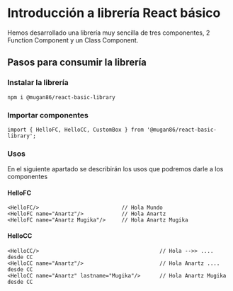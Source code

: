 # Introducción a librería React básico

Hemos desarrollado una librería muy sencilla de tres componentes, 2 Function Component y un Class Component.

## Pasos para consumir la librería

### Instalar la librería

```
npm i @mugan86/react-basic-library
```

### Importar componentes

```
import { HelloFC, HelloCC, CustomBox } from '@mugan86/react-basic-library';
```
### Usos
En el siguiente apartado se describirán los usos que podremos darle a los componentes
#### HelloFC
```
<HelloFC/>                          // Hola Mundo
<HelloFC name="Anartz"/>            // Hola Anartz
<HelloFC name="Anartz Mugika"/>     // Hola Anartz Mugika
```
#### HelloCC
```
<HelloCC/>                                      // Hola -->> .... desde CC
<HelloCC name="Anartz"/>                        // Hola Anartz .... desde CC
<HelloCC name="Anartz" lastname="Mugika"/>      // Hola Anartz Mugika desde CC
```



